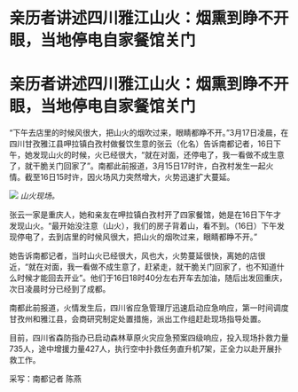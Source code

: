 # 亲历者讲述四川雅江山火：烟熏到睁不开眼，当地停电自家餐馆关门

# 亲历者讲述四川雅江山火：烟熏到睁不开眼，当地停电自家餐馆关门

“下午去店里的时候风很大，把山火的烟吹过来，眼睛都睁不开。”3月17日凌晨，在四川甘孜雅江县呷拉镇白孜村做餐饮生意的张云（化名）告诉南都记者，16日下午，她发现山火的时候，火已经很大，“就在对面，还停电了，我一看做不成生意了，就干脆关门回家了”。南都此前报道，3月15日17时许，白孜村发生一起火情。截至16日15时许，因火场风力突然增大，火势迅速扩大蔓延。

![](https://inews.gtimg.com/om_bt/OdsCCKuaBM_31Mlrkg7QIoW9roYTzATBH0fs3tTmKOL7YAA/1000)
_山火现场。_

张云一家是重庆人，她和亲友在呷拉镇白孜村开了四家餐馆，她是在16日下午才发现山火。“最开始没注意（山火），我们的房子背着山，看不到。（16日）下午发现停电了，去到店里的时候风很大，把山火的烟吹过来，眼睛都睁不开。”

她告诉南都记者，当时山火已经很大，风也大，火势蔓延很快，离她的店很近，“就在对面，我一看做不成生意了，赶紧走，就干脆关门回家了，也不知道什么时候才能回去开业”。他们于16日18时40分左右开车去加油，随后出发回重庆，次日凌晨时分已经到了成都。

南都此前报道，火情发生后，四川省应急管理厅迅速启动应急响应，第一时间调度甘孜州和雅江县，会商研究制定处置措施，派出工作组赶赴现场指导处置。

目前，四川省森防指办已启动森林草原火灾应急预案四级响应，投入现场扑救力量735人，途中增援力量427人，执行空中扑救任务直升机7架，正全力以赴开展扑救工作。

采写：南都记者 陈燕


